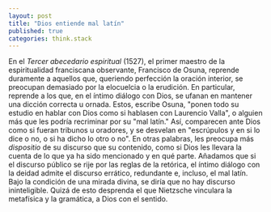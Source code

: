 ```yaml
---
layout: post
title: "Dios entiende mal latín"
published: true
categories: think.stack
---
```


En el *Tercer abecedario espiritual* (1527), el primer maestro de la espiritualidad franciscana  observante, Francisco de Osuna, reprende duramente a aquellos que, queriendo perfección la oración interior, se preocupan demasiado por la elocuelcia o la erudición. En particular, reprende a los que, en el íntimo diálogo con Dios, se ufanan en mantener una dicción correcta u ornada. Estos, escribe Osuna, "ponen todo su estudio en hablar con Dios como si hablasen con Laurencio Valla", o alguien más que les podría recriminar por su "mal latín." Así, comparecen ante Dios como si fueran tribunos u oradores, y se desvelan en "escrúpulos y en si lo dice o no, o si ha dicho lo otro o no". En otras palabras, les preocupa más  *dispositio* de su discurso que su contenido, como si Dios les llevara la cuenta de lo que ya ha sido mencionado y en qué parte. Añadamos que si el discurso público se rije por las reglas de la retórica, el íntimo diálogo con la deidad admite el discurso errático, redundante e, incluso, el mal latín. Bajo la condición de una mirada divina, se diría que no hay discurso ininteligible. Quizá de esto desprenda el que Nietzsche vinculara la metafísica y la gramática, a Dios con el sentido. 







